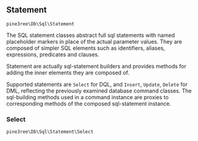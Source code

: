 ## Statement

`pine3ree\Db\Sql\Statement`

The SQL statement classes abstract full sql statements with named placeholder markers
in place of the actual parameter values. They are composed of simpler SQL elements
such as identifiers, aliases, expressions, predicates and clauses.

Statement are actually sql-statement builders and provides methods for adding the
inner elements they are composed of.

Supported statements are `Select` for DQL, and `Insert`, `Update`, `Delete` for DML,
reflecting the previously examined database command classes. The sql-building methods
used in a command instance are proxies to corresponding methods of the composed
sql-statement instance.

### Select

`pine3ree\Db\Sql\Statement\Select`
